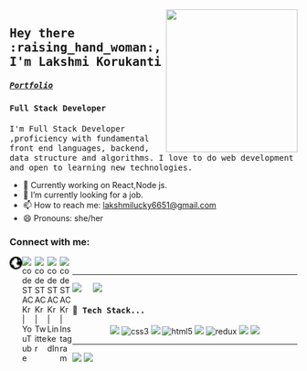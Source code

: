 <img src ="https://media.giphy.com/media/M9gbBd9nbDrOTu1Mqx/giphy.gif" align="right" width="230" height="250" />
<h2><samp><strong>Hey there :raising_hand_woman:,	I'm Lakshmi Korukanti </strong></samp></h2> 
<h5 ><samp><a href="https://lakshmikorukanti.github.io/">Portfolio</a></samp></h5>
<h4 ><samp>Full Stack Developer</samp></h4>
<p ><samp>
I'm Full Stack Developer ,proficiency with fundamental front end languages, backend, data structure and algorithms.
I love to do web development and open to learning new technologies.
</samp></p>

- 🔭 Currently working on React,Node js.
- 🌱 I’m currently looking for a job.
- 📫 How to reach me: lakshmilucky6651@gmail.com
- 😄 Pronouns: she/her
### Connect with me:
<div>
<img align="left" alt="codeSTACKr.com" width="22px" src="https://raw.githubusercontent.com/iconic/open-iconic/master/svg/globe.svg" />
<img align="left" alt="codeSTACKr | YouTube" width="22px" src="https://cdn.jsdelivr.net/npm/simple-icons@v3/icons/youtube.svg" />
<img align="left" alt="codeSTACKr | Twitter" width="22px" src="https://cdn.jsdelivr.net/npm/simple-icons@v3/icons/twitter.svg" />
<img align="left" alt="codeSTACKr | LinkedIn" width="22px" src="https://cdn.jsdelivr.net/npm/simple-icons@v3/icons/linkedin.svg" />
<img align="left" alt="codeSTACKr | Instagram" width="22px" src="https://cdn.jsdelivr.net/npm/simple-icons@v3/icons/instagram.svg" />
</div>
<br/>
<hr/>
<p>
 <a href="https://www.hackerrank.com/luckyrao4e8?hr_r=1"><img src="https://img.shields.io/badge/hackerrank-%23339933.svg?&style=for-the-badge&logo=hackerrank&logoColor=white" /></a>&nbsp;&nbsp;&nbsp;&nbsp;
  <a href="https://www.linkedin.com/in/lakshmi-korukanti-5a4a2b1a8/"><img src="https://img.shields.io/badge/linkedin-%230077B5.svg?&style=for-the-badge&logo=linkedin&logoColor=white" /></a>&nbsp;&nbsp;&nbsp;&nbsp;
</p>
 
<h4> 🔭<samp> Tech Stack...</samp></h4>
<p >
<p align="center" >
<img src="https://media3.giphy.com/media/ln7z2eWriiQAllfVcn/200w.webp" width="70">
<img src="https://devicons.github.io/devicon/devicon.git/icons/css3/css3-original-wordmark.svg" alt="css3" width="70" height="70"/> 
<img src="https://i.giphy.com/media/LMt9638dO8dftAjtco/200.webp" width="70">
<img src="https://devicons.github.io/devicon/devicon.git/icons/html5/html5-original-wordmark.svg" alt="html5" width="70" height="70"/>
<img src="https://i.giphy.com/media/eNAsjO55tPbgaor7ma/200w.webp" width="70">
<img src="https://devicons.github.io/devicon/devicon.git/icons/redux/redux-original.svg" alt="redux" width="70" height="70"/>
<img src="https://i.giphy.com/media/KzJkzjggfGN5Py6nkT/200.webp" width="70">

<img src="https://i.giphy.com/media/IdyAQJVN2kVPNUrojM/200.webp" width="70">
   </p> 
</p>
<hr>

<p align='left'>
  <img src="https://github-readme-stats.vercel.app/api?username=lakshmikorukanti&show_icons=true&theme=radical" height="207px" />
  <img src="https://github-readme-stats.vercel.app/api/top-langs/?username=lakshmikorukanti&theme=tokyonight"/>
</P>

